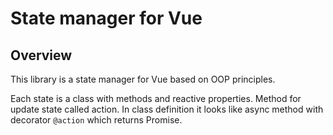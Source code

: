 # State manager for Vue

## Overview

This library is a state manager for Vue based on OOP principles.

Each state is a class with methods and reactive properties.
Method for update state called action. In class definition it looks like async method with decorator `@action` which returns Promise<void>.

